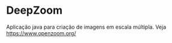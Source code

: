 # DeepZoom
Aplicação java para criação de imagens em escala múltipla. Veja https://www.openzoom.org/
